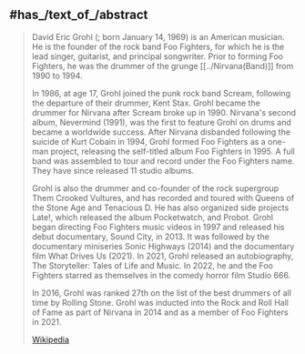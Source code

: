 ﻿---
aliases:
- "Dave Grohl"
---

## #has_/text_of_/abstract 

> David Eric Grohl (; born January 14, 1969) is an American musician. 
> He is the founder of the rock band Foo Fighters, for which he is the lead singer, guitarist, and principal songwriter. 
> Prior to forming Foo Fighters, he was the drummer of the grunge [[../Nirvana(Band)]] from 1990 to 1994.
>
> In 1986, at age 17, Grohl joined the punk rock band Scream, following the departure of their drummer, Kent Stax. Grohl became the drummer for Nirvana after Scream broke up in 1990. Nirvana's second album, Nevermind (1991), was the first to feature Grohl on drums and became a worldwide success. After Nirvana disbanded following the suicide of Kurt Cobain in 1994, Grohl formed Foo Fighters as a one-man project, releasing the self-titled album Foo Fighters in 1995. A full band was assembled to tour and record under the Foo Fighters name. They have since released 11 studio albums.
>
> Grohl is also the drummer and co-founder of the rock supergroup Them Crooked Vultures, and has recorded and toured with Queens of the Stone Age and Tenacious D. He has also organized side projects Late!, which released the album Pocketwatch, and Probot. Grohl began directing Foo Fighters music videos in 1997 and released his debut documentary, Sound City, in 2013. It was followed by the documentary miniseries Sonic Highways (2014) and the documentary film What Drives Us (2021). In 2021, Grohl released an autobiography, The Storyteller: Tales of Life and Music. In 2022, he and the Foo Fighters starred as themselves in the comedy horror film Studio 666.
>
> In 2016, Grohl was ranked 27th on the list of the best drummers of all time by Rolling Stone. Grohl was inducted into the Rock and Roll Hall of Fame as part of Nirvana in 2014 and as a member of Foo Fighters in 2021.
>
> [Wikipedia](https://en.wikipedia.org/wiki/Dave%20Grohl)





